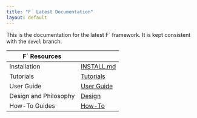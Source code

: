```yaml
---
title: "F´ Latest Documentation"
layout: default
---
```


This is the documentation for the latest F´ framework. It is kept consistent with the `devel` branch.

| F´ Resources          |                                     |
|-----------------------|-------------------------------------|
| Installation          | [INSTALL.md](./INSTALL.md)          |
| Tutorials             | [Tutorials](./Tutorials/README.md)  |
| User Guide            | [User Guide](./UsersGuide/guide.md) |
| Design and Philosophy | [Design](./Design/general.md)       |
| How-To Guides         | [How-To](./How-To/general.md)       |
